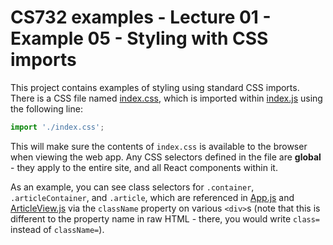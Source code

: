 # CS732 examples - Lecture 01 - Example 05 - Styling with CSS imports
This project contains examples of styling using standard CSS imports. There is a CSS file named [index.css](./src/index.css), which is imported within [index.js](./src/index.js) using the following line:

```js
import './index.css';
```

This will make sure the contents of `index.css` is available to the browser when viewing the web app. Any CSS selectors defined in the file are **global** - they apply to the entire site, and all React components within it.

As an example, you can see class selectors for `.container`, `.articleContainer`, and `.article`, which are referenced in [App.js](./src/App.js) and [ArticleView.js](./src/ArticleView.js) via the `className` property on various `<div>`s (note that this is different to the property name in raw HTML - there, you would write `class=` instead of `className=`).
